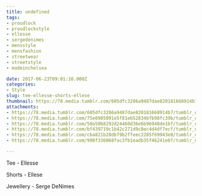 ```yaml
---
title: undefined
tags:
- proudlock
- proudlockstyle
- ellesse
- sergedenimes
- mensstyle
- mensfashion
- streetwear
- streetstyle
- madeinchelsea

date: 2017-06-23T09:01:10.000Z
categories:
- Style
slug: tee-ellesse-shorts-ellese
thumbnail: https://78.media.tumblr.com/605dfc3286a9487dae820181668914b7/tumblr_oryhdkAEvE1rhrm24o1_1280.jpg
attachments:
- https://78.media.tumblr.com/605dfc3286a9487dae820181668914b7/tumblr_oryhdkAEvE1rhrm24o1_1280.jpg
- https://78.media.tumblr.com/75e0985891e5f81eb52834bfb98fc39b/tumblr_oryhdkAEvE1rhrm24o2_1280.jpg
- https://78.media.tumblr.com/50a50b8292d24460d36e6b96948de1bf/tumblr_oryhdkAEvE1rhrm24o3_1280.jpg
- https://78.media.tumblr.com/bf439719c1b42c271d9c8ec4d4df7ecf/tumblr_oryhdkAEvE1rhrm24o4_1280.jpg
- https://78.media.tumblr.com/cba821b28db79b2ffeec2285f69943e8/tumblr_oryhdkAEvE1rhrm24o5_1280.jpg
- https://78.media.tumblr.com/998f336068fac3fb1eadb35f46241e6f/tumblr_oryhdkAEvE1rhrm24o6_1280.jpg

---
```


Tee -    Ellesse 

  Shorts -  Ellese 

  Jewellery - Serge DeNimes
